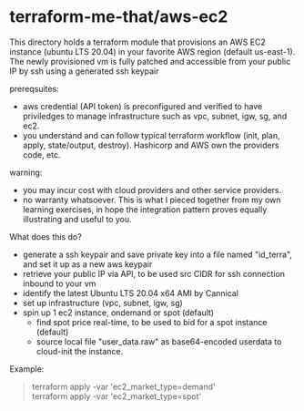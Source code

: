 # terraform-me-that/aws-ec2

This directory holds a terraform module that provisions an AWS EC2 instance (ubuntu LTS 20.04) in your favorite AWS region (default us-east-1).
The newly provisioned vm is fully patched and accessible from your public IP by ssh using a generated ssh keypair

prereqsuites: 
* aws credential (API token) is preconfigured and verified to have priviledges to manage infrastructure such as vpc, subnet, igw, sg, and ec2.  
* you understand and can follow typical terraform workflow (init, plan, apply, state/output, destroy). Hashicorp and AWS own the providers code, etc.

warning:
* you may incur cost with cloud providers and other service providers.
* no warranty whatsoever. This is what I pieced together from my own learning exercises, in hope the integration pattern proves equally illustrating and useful to you.

What does this do?
* generate a ssh keypair and save private key into a file named "id_terra", and set it up as a new aws keypair
* retrieve your public IP via API, to be used src CIDR for ssh connection inbound to your vm
* identify the latest Ubuntu LTS 20.04 x64 AMI by Cannical 
* set up infrastructure (vpc, subnet, igw, sg)
* spin up 1 ec2 instance, ondemand or spot (default)
  * find spot price real-time, to be used to bid for a spot instance (default)
  * source local file "user_data.raw" as base64-encoded userdata to cloud-init the instance. 

Example:
> terraform apply -var 'ec2_market_type=demand'  
> terraform apply -var 'ec2_market_type=spot'
